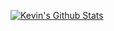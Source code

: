 [![Kevin's Github Stats](https://github-readme-stats.vercel.app/api?username=kevinjl321&count_private=true&show_icons=true&theme=dark&contribs,prs=true)](https://github.com/anuraghazra/github-readme-stats)
